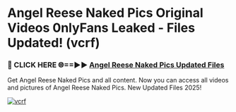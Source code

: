 # Angel Reese Naked Pics Original Videos 0nlyFans Leaked - Files Updated! (vcrf)

<h3>🔴 CLICK HERE 🌐==►► <a href="https://tinyurl.com/up5wt9bj" rel="nofollow">Angel Reese Naked Pics Updated Files</a></h3>

Get Angel Reese Naked Pics and all content. Now you can access all videos and pictures of Angel Reese Naked Pics. New Updated Files 2025!

[![vcrf](https://i.imgur.com/ABiUzMV.gif)](https://tinyurl.com/up5wt9bj)
